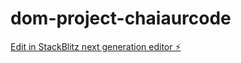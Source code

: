 # dom-project-chaiaurcode

[Edit in StackBlitz next generation editor ⚡️](https://stackblitz.com/~/github.com/rjmandal/dom-project-chaiaurcode)